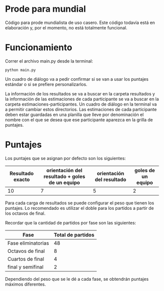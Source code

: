 # Prode para mundial

Código para prode mundialista de uso casero. Este código todavía está en elaboración y, por el momento, no está totalmente funcional.

# Funcionamiento

Correr el archivo main.py desde la terminal:

```python main.py ```

Un cuadro de diálogo va a pedir confirmar si se van a usar los puntajes estándar o si se prefiere personalizarlos. 

La información de los resultados se va a buscar en la carpeta resultados y la información de las estimaciones de cada participante se va a buscar en la carpeta estimaciones-participantes. Un cuadro de diálogo en la terminal va a permitir cambiar estos directorios. Las estimaciones de cada participante deben estar guardadas en una planilla que lleve por denominación el nombre con el que se desea que ese participante aparezca en la grilla de puntajes.

# Puntajes

Los puntajes que se asignan por defecto son los siguientes:

Resultado exacto | orientación del resultado + goles de un equipo | orientación del resultado | goles de un equipo	| 
| --- | --- | --- | --- | 
10 |7 | 5 |2 |

Para cada carga de resultados se puede configurar el peso que tienen los puntajes. Lo recomendado es utilizar el doble para los partidos a partir de los octavos de final.

Recordar que la cantidad de partidos por fase son las siguientes:

| Fase | Total de partidos |
| --- | --- |
| Fase eliminatorias | 48 |
| Octavos de final | 8
| Cuartos de final | 4 |
| final y semifinal | 2 |

Dependiendo del peso que se le dé a cada fase, se obtendrán puntajes máximos diferentes.
